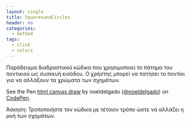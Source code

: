 ```yaml
---
layout: single
title: SquaresandCircles
header: no
categories:
  - method
tags:
  - click
  - colors
---
```


Παράδειγμα διαδραστικού κώδικα που χρησιμοποιεί το πάτημα του ποντικιού ως συσκευή εισόδου. Ο χρήστης μπορεί να πατήσει το ποντίκι για να αλλάξουν τα χρώματα των σχημάτων.

<p data-height="350" data-theme-id="17517" data-slug-hash="ZmvGGJ" data-default-tab="result" data-user="sckarolos" class='codepen'>See the Pen <a href='https://codepen.io/noeldelgado/pen/ZmvGGJ'>html canvas draw</a> by noeldelgado (<a href='https://codepen.io/noeldelgado/'>@noeldelgado</a>) on <a href='http://codepen.io'>CodePen</a>.</p>
<script async src="//assets.codepen.io/assets/embed/ei.js"></script>

Άσκηση: Τροποποιήστε τον κώδικα με τέτοιον τρόπο ώστε να αλλάζει η ροή των σχημάτων.
